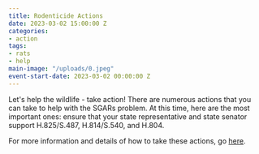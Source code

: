 ```yaml
---
title: Rodenticide Actions
date: 2023-03-02 15:00:00 Z
categories:
- action
tags:
- rats
- help
main-image: "/uploads/0.jpeg"
event-start-date: 2023-03-02 00:00:00 Z
---
```


Let's help the wildlife - take action! There are numerous actions that you can take to help with the SGARs problem. At this time, here are the most important ones: ensure that your state representative and state senator support H.825/S.487, H.814/S.540, and H.804.

For more information and details of how to take these actions, go [here](https://docs.google.com/document/d/11BHCjs9Luw-z9G4UPbc9yumLaSpDTdhZZVQPZzl2FIk/edit).